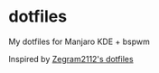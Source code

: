 # dotfiles
My dotfiles for Manjaro KDE + bspwm

Inspired by [Zegram2112's dotfiles](https://github.com/Zegram2112/dotfiles)
